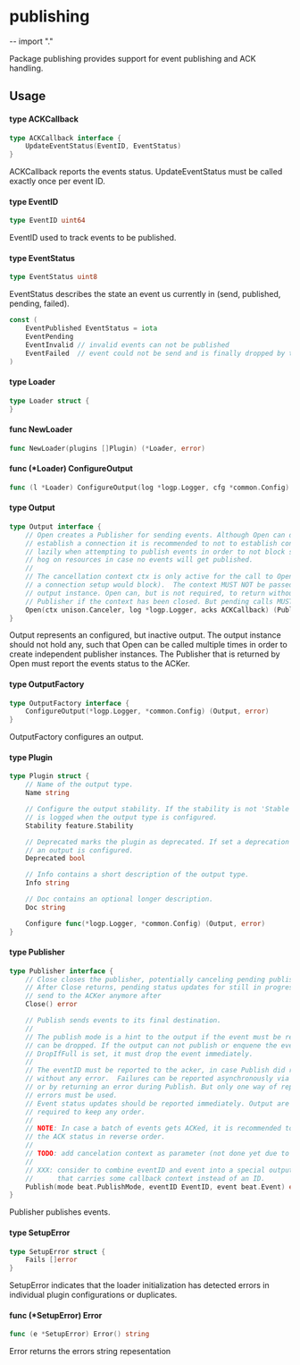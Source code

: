 # publishing
--
    import "."

Package publishing provides support for event publishing and ACK handling.

## Usage

#### type ACKCallback

```go
type ACKCallback interface {
	UpdateEventStatus(EventID, EventStatus)
}
```

ACKCallback reports the events status. UpdateEventStatus must be called exactly
once per event ID.

#### type EventID

```go
type EventID uint64
```

EventID used to track events to be published.

#### type EventStatus

```go
type EventStatus uint8
```

EventStatus describes the state an event us currently in (send, published,
pending, failed).

```go
const (
	EventPublished EventStatus = iota
	EventPending
	EventInvalid // invalid events can not be published
	EventFailed  // event could not be send and is finally dropped by the output
)
```

#### type Loader

```go
type Loader struct {
}
```


#### func  NewLoader

```go
func NewLoader(plugins []Plugin) (*Loader, error)
```

#### func (*Loader) ConfigureOutput

```go
func (l *Loader) ConfigureOutput(log *logp.Logger, cfg *common.Config) (Output, error)
```

#### type Output

```go
type Output interface {
	// Open creates a Publisher for sending events. Although Open can directly
	// establish a connection it is recommended to not to establish connections
	// lazily when attempting to publish events in order to not block startup or
	// hog on resources in case no events will get published.
	//
	// The cancellation context ctx is only active for the call to Open (in case
	// a connection setup would block).  The context MUST NOT be passed to the
	// output instance. Open can, but is not required, to return without a
	// Publisher if the context has been closed. But pending calls MUST unblock on cancel.
	Open(ctx unison.Canceler, log *logp.Logger, acks ACKCallback) (Publisher, error)
}
```

Output represents an configured, but inactive output. The output instance should
not hold any, such that Open can be called multiple times in order to create
independent publisher instances. The Publisher that is returned by Open must
report the events status to the ACKer.

#### type OutputFactory

```go
type OutputFactory interface {
	ConfigureOutput(*logp.Logger, *common.Config) (Output, error)
}
```

OutputFactory configures an output.

#### type Plugin

```go
type Plugin struct {
	// Name of the output type.
	Name string

	// Configure the output stability. If the stability is not 'Stable' a message
	// is logged when the output type is configured.
	Stability feature.Stability

	// Deprecated marks the plugin as deprecated. If set a deprecation message is logged if
	// an output is configured.
	Deprecated bool

	// Info contains a short description of the output type.
	Info string

	// Doc contains an optional longer description.
	Doc string

	Configure func(*logp.Logger, *common.Config) (Output, error)
}
```


#### type Publisher

```go
type Publisher interface {
	// Close closes the publisher, potentially canceling pending publishing request.
	// After Close returns, pending status updates for still in progress should not be
	// send to the ACKer anymore after
	Close() error

	// Publish sends events to its final destination.
	//
	// The publish mode is a hint to the output if the event must be retried or
	// can be dropped. If the output can not publish or enquene the even when
	// DropIfFull is set, it must drop the event immediately.
	//
	// The eventID must be reported to the acker, in case Publish did return
	// without any error.  Failures can be reported asynchronously via the ACKer,
	// or by returning an error during Publish. But only one way of reporting
	// errors must be used.
	// Event status updates should be reported immediately. Output are not
	// required to keep any order.
	//
	// NOTE: In case a batch of events gets ACKed, it is recommended to report
	// the ACK status in reverse order.
	//
	// TODO: add cancelation context as parameter (not done yet due to limitations in libbeat)
	//
	// XXX: consider to combine eventID and event into a special output event,
	//      that carries some callback context instead of an ID.
	Publish(mode beat.PublishMode, eventID EventID, event beat.Event) error
}
```

Publisher publishes events.

#### type SetupError

```go
type SetupError struct {
	Fails []error
}
```

SetupError indicates that the loader initialization has detected errors in
individual plugin configurations or duplicates.

#### func (*SetupError) Error

```go
func (e *SetupError) Error() string
```
Error returns the errors string repesentation
